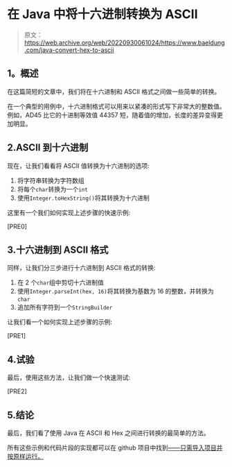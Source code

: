 # 在 Java 中将十六进制转换为 ASCII

> 原文：<https://web.archive.org/web/20220930061024/https://www.baeldung.com/java-convert-hex-to-ascii>

## **1。概述**

在这篇简短的文章中，我们将在十六进制和 ASCII 格式之间做一些简单的转换。

在一个典型的用例中，十六进制格式可以用来以紧凑的形式写下非常大的整数值。例如，AD45 比它的十进制等效值 44357 短，随着值的增加，长度的差异变得更加明显。

## 2.ASCII 到十六进制

现在，让我们看看将 ASCII 值转换为十六进制的选项:

1.  将字符串转换为字符数组
2.  将每个`char`转换为一个`int`
3.  使用`Integer.toHexString()`将其转换为十六进制

这里有一个我们如何实现上述步骤的快速示例:

[PRE0]

## 3.十六进制到 ASCII 格式

同样，让我们分三步进行十六进制到 ASCII 格式的转换:

1.  在 2 个`char`组中剪切十六进制值
2.  使用`Integer.parseInt(hex, 16)`将其转换为基数为 16 的整数，并转换为`char`
3.  追加所有字符到一个`StringBuilder`

让我们看一个如何实现上述步骤的示例:

[PRE1]

## 4.试验

最后，使用这些方法，让我们做一个快速测试:

[PRE2]

## 5.结论

最后，我们看了使用 Java 在 ASCII 和 Hex 之间进行转换的最简单的方法。

所有这些示例和代码片段的实现都可以在 github 项目中找到[——只需导入项目并按原样运行。](https://web.archive.org/web/20220120143609/https://github.com/eugenp/tutorials/tree/master/core-java-modules/core-java-string-operations-2)